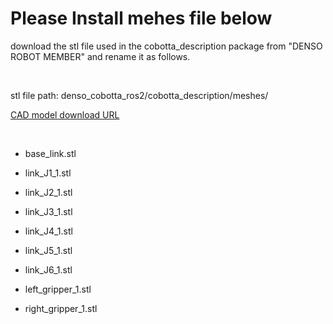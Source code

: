 
# Please Install mehes file below 

download the stl file used in the cobotta_description package from "DENSO ROBOT MEMBER" and rename it as follows.

<br>

stl file path: denso_cobotta_ros2/cobotta_description/meshes/

[CAD model download URL](https://www.denso-wave.com/ja/robot/download/cad/)

<br>

- base_link.stl

- link_J1_1.stl

- link_J2_1.stl

- link_J3_1.stl

- link_J4_1.stl

- link_J5_1.stl

- link_J6_1.stl

- left_gripper_1.stl

- right_gripper_1.stl

